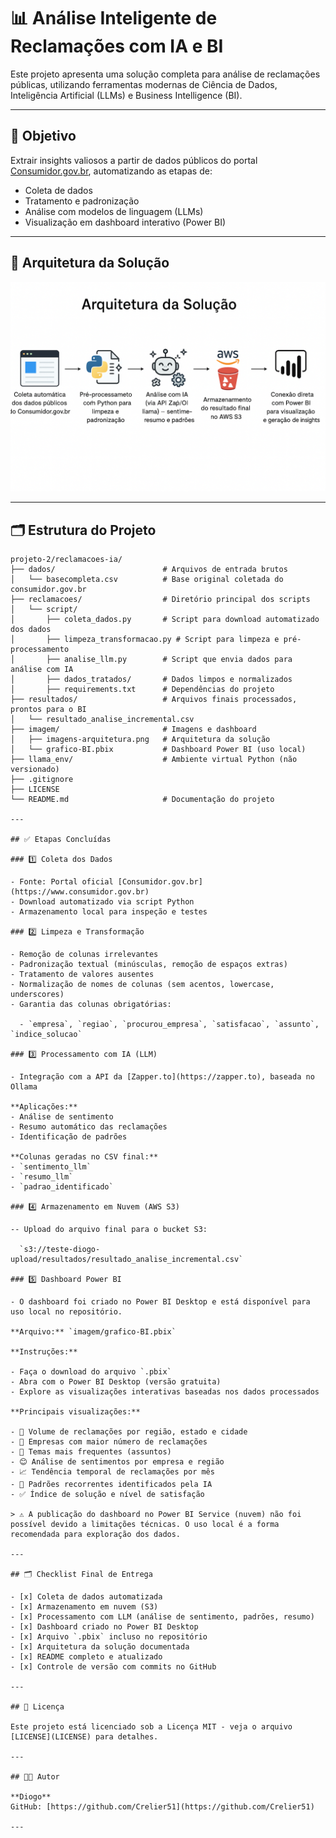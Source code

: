 # 📊 Análise Inteligente de Reclamações com IA e BI

Este projeto apresenta uma solução completa para análise de reclamações públicas, utilizando ferramentas modernas de Ciência de Dados, Inteligência Artificial (LLMs) e Business Intelligence (BI).

---

## 🚀 Objetivo

Extrair insights valiosos a partir de dados públicos do portal [Consumidor.gov.br](https://www.consumidor.gov.br), automatizando as etapas de:

- Coleta de dados  
- Tratamento e padronização  
- Análise com modelos de linguagem (LLMs)  
- Visualização em dashboard interativo (Power BI)

---

## 📐 Arquitetura da Solução

![Arquitetura da Solução](imagem/imagens-arquitetura.png)

---

## 🗂️ Estrutura do Projeto

```plaintext
projeto-2/reclamacoes-ia/
├── dados/                        # Arquivos de entrada brutos
│   └── basecompleta.csv          # Base original coletada do consumidor.gov.br
├── reclamacoes/                  # Diretório principal dos scripts
│   └── script/
│       ├── coleta_dados.py       # Script para download automatizado dos dados
│       ├── limpeza_transformacao.py # Script para limpeza e pré-processamento
│       ├── analise_llm.py        # Script que envia dados para análise com IA
│       ├── dados_tratados/       # Dados limpos e normalizados
│       ├── requirements.txt      # Dependências do projeto
├── resultados/                   # Arquivos finais processados, prontos para o BI
│   └── resultado_analise_incremental.csv
├── imagem/                       # Imagens e dashboard
│   ├── imagens-arquitetura.png   # Arquitetura da solução
│   └── grafico-BI.pbix           # Dashboard Power BI (uso local)
├── llama_env/                    # Ambiente virtual Python (não versionado)
├── .gitignore
├── LICENSE
└── README.md                     # Documentação do projeto

---

## ✅ Etapas Concluídas

### 1️⃣ Coleta dos Dados

- Fonte: Portal oficial [Consumidor.gov.br](https://www.consumidor.gov.br)  
- Download automatizado via script Python  
- Armazenamento local para inspeção e testes

### 2️⃣ Limpeza e Transformação

- Remoção de colunas irrelevantes  
- Padronização textual (minúsculas, remoção de espaços extras)  
- Tratamento de valores ausentes  
- Normalização de nomes de colunas (sem acentos, lowercase, underscores)  
- Garantia das colunas obrigatórias:

  - `empresa`, `regiao`, `procurou_empresa`, `satisfacao`, `assunto`, `indice_solucao`

### 3️⃣ Processamento com IA (LLM)

- Integração com a API da [Zapper.to](https://zapper.to), baseada no Ollama  

**Aplicações:**  
- Análise de sentimento  
- Resumo automático das reclamações  
- Identificação de padrões  

**Colunas geradas no CSV final:**  
- `sentimento_llm`  
- `resumo_llm`  
- `padrao_identificado`  

### 4️⃣ Armazenamento em Nuvem (AWS S3)

-- Upload do arquivo final para o bucket S3:

  `s3://teste-diogo-upload/resultados/resultado_analise_incremental.csv`

### 5️⃣ Dashboard Power BI

- O dashboard foi criado no Power BI Desktop e está disponível para uso local no repositório.

**Arquivo:** `imagem/grafico-BI.pbix`

**Instruções:**

- Faça o download do arquivo `.pbix`
- Abra com o Power BI Desktop (versão gratuita)
- Explore as visualizações interativas baseadas nos dados processados

**Principais visualizações:**

- 📍 Volume de reclamações por região, estado e cidade  
- 🏢 Empresas com maior número de reclamações  
- 💬 Temas mais frequentes (assuntos)  
- 😊 Análise de sentimentos por empresa e região  
- 📈 Tendência temporal de reclamações por mês  
- 🧠 Padrões recorrentes identificados pela IA  
- ✅ Índice de solução e nível de satisfação  

> ⚠️ A publicação do dashboard no Power BI Service (nuvem) não foi possível devido a limitações técnicas. O uso local é a forma recomendada para exploração dos dados.

---

## 🗂️ Checklist Final de Entrega

- [x] Coleta de dados automatizada  
- [x] Armazenamento em nuvem (S3)  
- [x] Processamento com LLM (análise de sentimento, padrões, resumo)  
- [x] Dashboard criado no Power BI Desktop  
- [x] Arquivo `.pbix` incluso no repositório  
- [x] Arquitetura da solução documentada  
- [x] README completo e atualizado  
- [x] Controle de versão com commits no GitHub  

---

## 📜 Licença

Este projeto está licenciado sob a Licença MIT - veja o arquivo [LICENSE](LICENSE) para detalhes.

---

## 👨‍💻 Autor

**Diogo**  
GitHub: [https://github.com/Crelier51](https://github.com/Crelier51)

---

